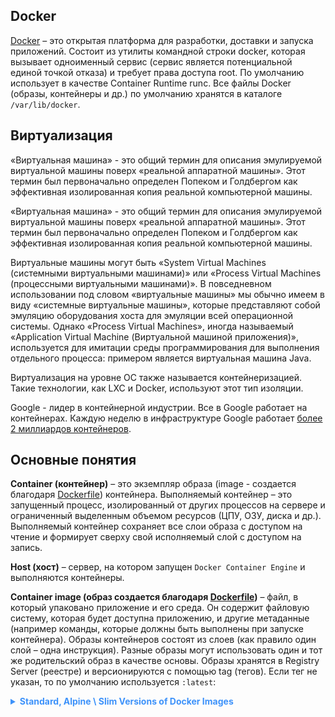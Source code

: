 ## Docker

[Docker](https://docs.docker.com/get-started/overview/) – это открытая платформа для разработки, доставки и запуска приложений. Состоит из утилиты командной строки docker, которая вызывает одноименный сервис (сервис является потенциальной единой точкой отказа) и требует права доступа root. По умолчанию использует в качестве Container Runtime runc. Все файлы Docker (образы, контейнеры и др.) по умолчанию хранятся в каталоге `/var/lib/docker`.

## Виртуализация

«Виртуальная машина» - это общий термин для описания эмулируемой виртуальной машины поверх «реальной аппаратной машины». Этот термин был первоначально определен Попеком и Голдбергом как эффективная изолированная копия реальной компьютерной машины.

«Виртуальная машина» - это общий термин для описания эмулируемой виртуальной машины поверх «реальной аппаратной машины». Этот термин был первоначально определен Попеком и Голдбергом как эффективная изолированная копия реальной компьютерной машины.

Виртуальные машины могут быть «System Virtual Machines (системными виртуальными машинами)» или «Process Virtual Machines (процессными виртуальными машинами)». В повседневном использовании под словом «виртуальные машины» мы обычно имеем в виду «системные виртуальные машины», которые представляют собой эмуляцию оборудования хоста для эмуляции всей операционной системы. Однако «Process Virtual Machines», иногда называемый «Application Virtual Machine (Виртуальной машиной приложения)», используется для имитации среды программирования для выполнения отдельного процесса: примером является виртуальная машина Java.

Виртуализация на уровне ОС также называется контейнеризацией. Такие технологии, как LXC и Docker, используют этот тип изоляции.

Google - лидер в контейнерной индустрии. Все в Google работает на контейнерах. Каждую неделю в инфраструктуре Google работает [более 2 миллиардов контейнеров](https://speakerdeck.com/jbeda/containers-at-scale).


## Основные понятия

**Container (контейнер)** – это экземпляр образа (image - создается благодаря [Dockerfile](./4.3.2%20Dockerfile.md)) контейнера. Выполняемый контейнер – это запущенный процесс, изолированный от других процессов на сервере и ограниченный выделенным объемом ресурсов (ЦПУ, ОЗУ, диска и др.). Выполняемый контейнер сохраняет все слои образа с доступом на чтение и формирует сверху свой исполняемый слой с доступом на запись.

**Host (хост)** – сервер, на котором запущен `Docker Container Engine` и выполняются контейнеры.

**Container image (образ создается благодаря [Dockerfile](./4.3.2%20Dockerfile.md))** – файл, в который упаковано приложение и его среда. Он содержит файловую систему, которая будет доступна приложению, и другие метаданные (например команды, которые должны быть выполнены при запуске контейнера). Образы контейнеров состоят из слоев (как правило один слой – одна инструкция). Разные образы могут использовать один и тот же родительский образ в качестве основы. Образы хранятся в Registry Server (реестре) и версионируются с помощью tag (тегов). Если тег не указан, то по умолчанию используется `:latest`:

<details><summary style="font-weight:bold; color:rgb(61, 146, 250);">
Standard, Alpine \ Slim Versions of Docker Images
</summary>
<div id="markdown-content">

* Стандартный образ Docker: образ основаны на полном дистрибутиве Linux, таком как Ubuntu или Debian, включают в себя широкий спектр предустановленных пакетов и зависимостей. Пример: `FROM python:3.8`

* Alpine Linux Docker: Alpine Linux — это легкий дистрибутив Linux, небольшой и безопасный. Образы Docker на базе Alpine обычно намного меньше стандартных образов, поскольку включают в себя только самое необходимое для запуска приложения. Пример: `FROM python:3.8-alphine`

* Slim образ Docker: образ построены на базе Alpine, поскольку они небольшие и эффективные. Однако они не обязательно основаны на Alpine Linux и могут использовать другие облегченные дистрибутивы Linux, такие как CentOS или Debian. Slim образы обычно включают только необходимые пакеты и зависимости для запуска приложения. Пример: `FROM python:3.8-slim`
</div>
</details>
